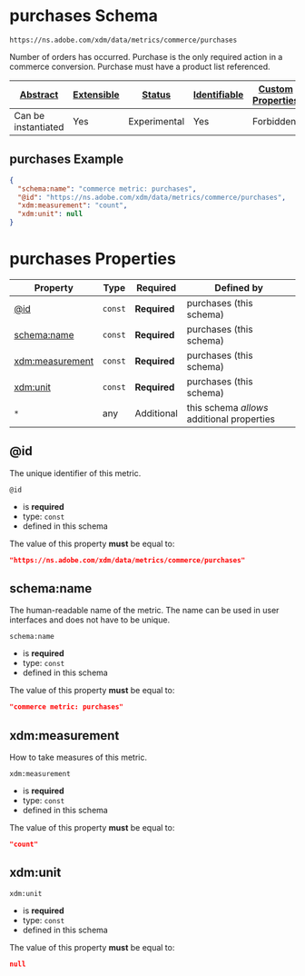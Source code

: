 
# purchases Schema

```
https://ns.adobe.com/xdm/data/metrics/commerce/purchases
```

Number of orders has occurred. Purchase is the only required action in a commerce conversion. Purchase must have a product list referenced.

| [Abstract](../../abstract.md) | [Extensible](../../extensions.md) | [Status](../../status.md) | [Identifiable](../../id.md) | [Custom Properties](../../extensions.md) | [Additional Properties](../../extensions.md) | Defined In |
|-------------------------------|-----------------------------------|---------------------------|-----------------------------|------------------------------------------|----------------------------------------------|------------|
| Can be instantiated | Yes | Experimental | Yes | Forbidden | Permitted | [data/purchases.schema.json](data/purchases.schema.json) |

## purchases Example
```json
{
  "schema:name": "commerce metric: purchases",
  "@id": "https://ns.adobe.com/xdm/data/metrics/commerce/purchases",
  "xdm:measurement": "count",
  "xdm:unit": null
}
```

# purchases Properties

| Property | Type | Required | Defined by |
|----------|------|----------|------------|
| [@id](#@id) | `const` | **Required** | purchases (this schema) |
| [schema:name](#schemaname) | `const` | **Required** | purchases (this schema) |
| [xdm:measurement](#xdmmeasurement) | `const` | **Required** | purchases (this schema) |
| [xdm:unit](#xdmunit) | `const` | **Required** | purchases (this schema) |
| `*` | any | Additional | this schema *allows* additional properties |

## @id

The unique identifier of this metric.

`@id`
* is **required**
* type: `const`
* defined in this schema

The value of this property **must** be equal to:

```json
"https://ns.adobe.com/xdm/data/metrics/commerce/purchases"
```





## schema:name

The human-readable name of the metric. The name can be used in user interfaces and does not have to be unique.

`schema:name`
* is **required**
* type: `const`
* defined in this schema

The value of this property **must** be equal to:

```json
"commerce metric: purchases"
```





## xdm:measurement

How to take measures of this metric.

`xdm:measurement`
* is **required**
* type: `const`
* defined in this schema

The value of this property **must** be equal to:

```json
"count"
```





## xdm:unit


`xdm:unit`
* is **required**
* type: `const`
* defined in this schema

The value of this property **must** be equal to:

```json
null
```




